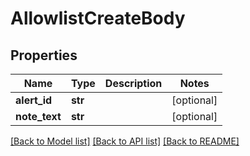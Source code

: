 # AllowlistCreateBody

## Properties
Name | Type | Description | Notes
------------ | ------------- | ------------- | -------------
**alert_id** | **str** |  | [optional] 
**note_text** | **str** |  | [optional] 

[[Back to Model list]](../README.md#documentation-for-models) [[Back to API list]](../README.md#documentation-for-api-endpoints) [[Back to README]](../README.md)


